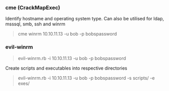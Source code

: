 ### cme (CrackMapExec)

Identify hostname and operating system type. Can also be utilised for ldap, msssql, smb, ssh and winrm

> cme winrm 10.10.11.13 -u bob -p bobspassword

### evil-winrm

> evil-winrm.rb -i 10.10.11.13 -u bob -p bobspassword 

Create scripts and executables into respective directories 
> evil-winrm.rb -i 10.10.11.13 -u bob -p bobspassword -s scripts/ -e exes/
